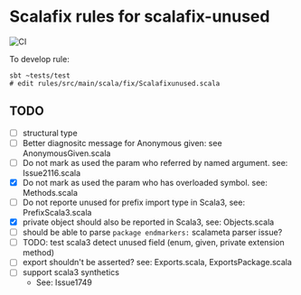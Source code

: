 # Scalafix rules for scalafix-unused
![CI](https://github.com/tanishiking/scalafix-unused/actions/workflows/ci.yml/badge.svg)

To develop rule:
```
sbt ~tests/test
# edit rules/src/main/scala/fix/Scalafixunused.scala
```


## TODO
- [ ] structural type
- [ ] Better diagnositc message for Anonymous given: see AnonymousGiven.scala
- [ ] Do not mark as used the param who referred by named argument. see: Issue2116.scala
- [x] Do not mark as used the param who has overloaded symbol. see: Methods.scala
- [ ] Do not reporte unused for prefix import type in Scala3, see: PrefixScala3.scala
- [x] private object should also be reported in Scala3, see: Objects.scala
- [ ] should be able to parse `package endmarkers:` scalameta parser issue?
- [ ] TODO: test scala3 detect unused field (enum, given, private extension method)
- [ ] export shouldn't be asserted? see: Exports.scala, ExportsPackage.scala
- [ ] support scala3 synthetics
  - See: Issue1749
